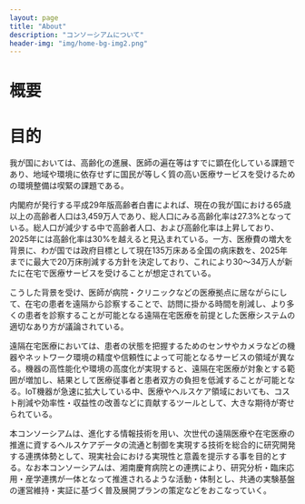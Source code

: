 ```yaml
---
layout: page
title: "About"
description: "コンソーシアムについて"
header-img: "img/home-bg-img2.png"
---
```

# 概要

# 目的
我が国においては、高齢化の進展、医師の遍在等はすでに顕在化している課題であり、地域や環境に依存せずに国民が等しく質の高い医療サービスを受けるための環境整備は喫緊の課題である。

内閣府が発行する平成29年版高齢者白書によれば、現在の我が国における65歳以上の高齢者人口は3,459万人であり、総人口にみる高齢化率は27.3%となっている。総人口が減少する中で高齢者人口、および高齢化率は上昇しており、2025年には高齢化率は30%を越えると見込まれている。一方、医療費の増大を背景に、わが国では政府目標として現在135万床ある全国の病床数を、2025年までに最大で20万床削減する方針を決定しており、これにより30～34万人が新たに在宅で医療サービスを受けることが想定されている。

こうした背景を受け、医師が病院・クリニックなどの医療拠点に居ながらにして、在宅の患者を遠隔から診察することで、訪問に掛かる時間を削減し、より多くの患者を診察することが可能となる遠隔在宅医療を前提とした医療システムの適切なあり方が議論されている。

遠隔在宅医療においては、患者の状態を把握するためのセンサやカメラなどの機器やネットワーク環境の精度や信頼性によって可能となるサービスの領域が異なる。機器の高性能化や環境の高度化が実現すると、遠隔在宅医療が対象とする範囲が増加し、結果として医療従事者と患者双方の負担を低減することが可能となる。IoT機器が急速に拡大している中、医療やヘルスケア領域においても、コスト削減や効率性・収益性の改善などに貢献するツールとして、大きな期待が寄せられている。

本コンソーシアムは、進化する情報技術を用い、次世代の遠隔医療や在宅医療の推進に資するヘルスケアデータの流通と制御を実現する技術を総合的に研究開発する連携体勢として、現実社会における実現性と意義を提示する事を目的とする。なお本コンソーシアムは、湘南慶育病院との連携により、研究分析・臨床応用・産学連携が一体となって推進されるような活動・体制とし、共通の実験基盤の運営維持・実証に基づく普及展開プランの策定などをおこなっていく。
